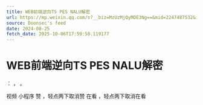 ```yaml
---
title: WEB前端逆向TS PES NALU解密
url: https://mp.weixin.qq.com/s?__biz=MzUzMjQyMDE3Ng==&mid=2247487532&idx=1&sn=75e87cc45588aa26b3d46779f7edbaac
source: Doonsec's feed
date: 2024-08-25
fetch_date: 2025-10-06T17:59:50.119177
---
```


# WEB前端逆向TS PES NALU解密

：
，
。

视频
小程序
赞
，轻点两下取消赞
在看
，轻点两下取消在看
